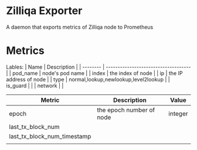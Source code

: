# Zilliqa Exporter

A daemon that exports metrics of Zilliqa node to Prometheus

# Metrics

Lables:
| Name     | Description                          |
| -------- | ------------------------------------ |
| pod_name | node's pod name                      |
| index    | the index of node                    |
| ip       | the IP address of node               |
| type     | normal,lookup,newlookup,level2lookup |
| is_guard |                                      |
| network  |                                      |



| Metric                      | Description              | Value   |
| --------------------------- | ------------------------ | ------- |
| epoch                       | the epoch number of node | integer |
| last_tx_block_num           |                          |         |
| last_tx_block_num_timestamp |                          |         |
|                             |